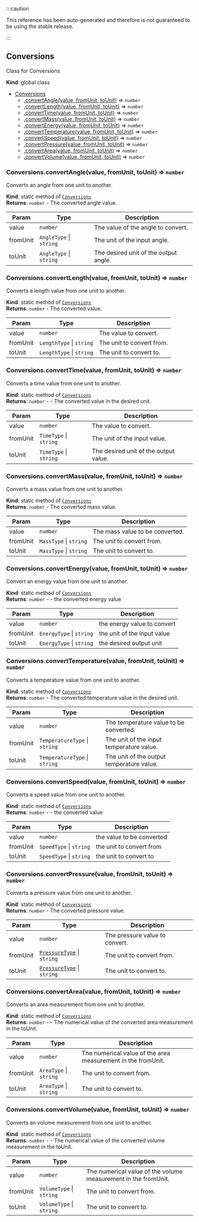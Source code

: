 :::caution

This reference has been auto-generated and therefore is not guaranteed to be using the stable release.

:::

<a name="Conversions"></a>

## Conversions

Class for Conversions

**Kind**: global class

-   [Conversions](#Conversions)
    -   [.convertAngle(value, fromUnit, toUnit)](#Conversions.convertAngle) ⇒ <code>number</code>
    -   [.convertLength(value, fromUnit, toUnit)](#Conversions.convertLength) ⇒ <code>number</code>
    -   [.convertTime(value, fromUnit, toUnit)](#Conversions.convertTime) ⇒ <code>number</code>
    -   [.convertMass(value, fromUnit, toUnit)](#Conversions.convertMass) ⇒ <code>number</code>
    -   [.convertEnergy(value, fromUnit, toUnit)](#Conversions.convertEnergy) ⇒ <code>number</code>
    -   [.convertTemperature(value, fromUnit, toUnit)](#Conversions.convertTemperature) ⇒ <code>number</code>
    -   [.convertSpeed(value, fromUnit, toUnit)](#Conversions.convertSpeed) ⇒ <code>number</code>
    -   [.convertPressure(value, fromUnit, toUnit)](#Conversions.convertPressure) ⇒ <code>number</code>
    -   [.convertArea(value, fromUnit, toUnit)](#Conversions.convertArea) ⇒ <code>number</code>
    -   [.convertVolume(value, fromUnit, toUnit)](#Conversions.convertVolume) ⇒ <code>number</code>

<a name="Conversions.convertAngle"></a>

### Conversions.convertAngle(value, fromUnit, toUnit) ⇒ <code>number</code>

Converts an angle from one unit to another.

**Kind**: static method of [<code>Conversions</code>](#Conversions)  
**Returns**: <code>number</code> - The converted angle value.

| Param    | Type                                          | Description                           |
| -------- | --------------------------------------------- | ------------------------------------- |
| value    | <code>number</code>                           | The value of the angle to convert.    |
| fromUnit | <code>AngleType</code> \| <code>string</code> | The unit of the input angle.          |
| toUnit   | <code>AngleType</code> \| <code>string</code> | The desired unit of the output angle. |

<a name="Conversions.convertLength"></a>

### Conversions.convertLength(value, fromUnit, toUnit) ⇒ <code>number</code>

Converts a length value from one unit to another.

**Kind**: static method of [<code>Conversions</code>](#Conversions)  
**Returns**: <code>number</code> - The converted value.

| Param    | Type                                           | Description               |
| -------- | ---------------------------------------------- | ------------------------- |
| value    | <code>number</code>                            | The value to convert.     |
| fromUnit | <code>LengthType</code> \| <code>string</code> | The unit to convert from. |
| toUnit   | <code>LengthType</code> \| <code>string</code> | The unit to convert to.   |

<a name="Conversions.convertTime"></a>

### Conversions.convertTime(value, fromUnit, toUnit) ⇒ <code>number</code>

Converts a time value from one unit to another.

**Kind**: static method of [<code>Conversions</code>](#Conversions)  
**Returns**: <code>number</code> - - The converted value in the desired unit.

| Param    | Type                                         | Description                           |
| -------- | -------------------------------------------- | ------------------------------------- |
| value    | <code>number</code>                          | The value to convert.                 |
| fromUnit | <code>TimeType</code> \| <code>string</code> | The unit of the input value.          |
| toUnit   | <code>TimeType</code> \| <code>string</code> | The desired unit of the output value. |

<a name="Conversions.convertMass"></a>

### Conversions.convertMass(value, fromUnit, toUnit) ⇒ <code>number</code>

Converts a mass value from one unit to another.

**Kind**: static method of [<code>Conversions</code>](#Conversions)  
**Returns**: <code>number</code> - The converted mass value.

| Param    | Type                                         | Description                     |
| -------- | -------------------------------------------- | ------------------------------- |
| value    | <code>number</code>                          | The mass value to be converted. |
| fromUnit | <code>MassType</code> \| <code>string</code> | The unit to convert from.       |
| toUnit   | <code>MassType</code> \| <code>string</code> | The unit to convert to.         |

<a name="Conversions.convertEnergy"></a>

### Conversions.convertEnergy(value, fromUnit, toUnit) ⇒ <code>number</code>

Convert an energy value from one unit to another.

**Kind**: static method of [<code>Conversions</code>](#Conversions)  
**Returns**: <code>number</code> - - the converted energy value

| Param    | Type                                           | Description                 |
| -------- | ---------------------------------------------- | --------------------------- |
| value    | <code>number</code>                            | the energy value to convert |
| fromUnit | <code>EnergyType</code> \| <code>string</code> | the unit of the input value |
| toUnit   | <code>EnergyType</code> \| <code>string</code> | the desired output unit     |

<a name="Conversions.convertTemperature"></a>

### Conversions.convertTemperature(value, fromUnit, toUnit) ⇒ <code>number</code>

Converts a temperature value from one unit to another.

**Kind**: static method of [<code>Conversions</code>](#Conversions)  
**Returns**: <code>number</code> - The converted temperature value in the desired unit.

| Param    | Type                                                | Description                               |
| -------- | --------------------------------------------------- | ----------------------------------------- |
| value    | <code>number</code>                                 | The temperature value to be converted.    |
| fromUnit | <code>TemperatureType</code> \| <code>string</code> | The unit of the input temperature value.  |
| toUnit   | <code>TemperatureType</code> \| <code>string</code> | The unit of the output temperature value. |

<a name="Conversions.convertSpeed"></a>

### Conversions.convertSpeed(value, fromUnit, toUnit) ⇒ <code>number</code>

Converts a speed value from one unit to another.

**Kind**: static method of [<code>Conversions</code>](#Conversions)  
**Returns**: <code>number</code> - - the converted value

| Param    | Type                                          | Description               |
| -------- | --------------------------------------------- | ------------------------- |
| value    | <code>number</code>                           | the value to be converted |
| fromUnit | <code>SpeedType</code> \| <code>string</code> | the unit to convert from  |
| toUnit   | <code>SpeedType</code> \| <code>string</code> | the unit to convert to    |

<a name="Conversions.convertPressure"></a>

### Conversions.convertPressure(value, fromUnit, toUnit) ⇒ <code>number</code>

Converts a pressure value from one unit to another.

**Kind**: static method of [<code>Conversions</code>](#Conversions)  
**Returns**: <code>number</code> - The converted pressure value.

| Param    | Type                                                              | Description                    |
| -------- | ----------------------------------------------------------------- | ------------------------------ |
| value    | <code>number</code>                                               | The pressure value to convert. |
| fromUnit | [<code>PressureType</code>](#PressureType) \| <code>string</code> | The unit to convert from.      |
| toUnit   | [<code>PressureType</code>](#PressureType) \| <code>string</code> | The unit to convert to.        |

<a name="Conversions.convertArea"></a>

### Conversions.convertArea(value, fromUnit, toUnit) ⇒ <code>number</code>

Converts an area measurement from one unit to another.

**Kind**: static method of [<code>Conversions</code>](#Conversions)  
**Returns**: <code>number</code> - - The numerical value of the converted area measurement in the toUnit.

| Param    | Type                                         | Description                                                  |
| -------- | -------------------------------------------- | ------------------------------------------------------------ |
| value    | <code>number</code>                          | The numerical value of the area measurement in the fromUnit. |
| fromUnit | <code>AreaType</code> \| <code>string</code> | The unit to convert from.                                    |
| toUnit   | <code>AreaType</code> \| <code>string</code> | The unit to convert to.                                      |

<a name="Conversions.convertVolume"></a>

### Conversions.convertVolume(value, fromUnit, toUnit) ⇒ <code>number</code>

Converts an volume measurement from one unit to another.

**Kind**: static method of [<code>Conversions</code>](#Conversions)  
**Returns**: <code>number</code> - - The numerical value of the converted volume measurement in the toUnit.

| Param    | Type                                           | Description                                                    |
| -------- | ---------------------------------------------- | -------------------------------------------------------------- |
| value    | <code>number</code>                            | The numerical value of the volume measurement in the fromUnit. |
| fromUnit | <code>VolumeType</code> \| <code>string</code> | The unit to convert from.                                      |
| toUnit   | <code>VolumeType</code> \| <code>string</code> | The unit to convert to.                                        |

